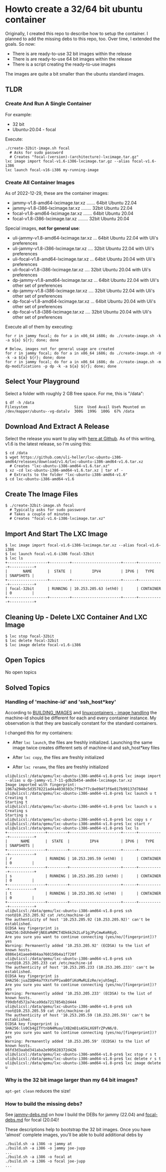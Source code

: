 Howto create a 32/64 bit ubuntu container
=====================================

Originally, I created this repo to describe how to setup the
container. I planned to add the missing debs to this repo, too.
Over time, I extended the goals. So now:

- There is are ready-to-use 32 bit images within the release
- There is are ready-to-use 64 bit images within the release
- There is a script creating the ready-to-use images

The images are quite a bit smaller than the ubuntu standard images.

TLDR
----

### Create And Run A Single Container

For example:

- 32 bit
- Ubuntu-20.04 - focal

Execute:

```
./create-32bit-image.sh focal
  # Asks for sudo password
  # Creates "focal-(version)-(architecture)-lxcimage.tar.gz"
lxc image import focal-v1.6-i386-lxcimage.tar.gz --alias focal-v1.6-i386
lxc launch focal-v16-i386 my-running-image
```

### Create All Container Images

As of 2022-12-29, these are the container images:

- jammy-v1.8-amd64-lxcimage.tar.xz ....... 64bit Ubuntu 22.04
- jammy-v1.8-i386-lxcimage.tar.xz ........ 32bit Ubuntu 22.04
- focal-v1.8-amd64-lxcimage.tar.xz ....... 64bit Ubuntu 20.04
- focal-v1.8-i386-lxcimage.tar.xz ........ 32bit Ubuntu 20.04

Special images, **not for general use**:
- uli-jammy-v1.8-amd64-lxcimage.tar.xz ... 64bit Ubuntu 22.04 with Uli's preferences
- uli-jammy-v1.8-i386-lxcimage.tar.xz .... 32bit Ubuntu 22.04 with Uli's preferences
- uli-focal-v1.8-amd64-lxcimage.tar.xz ... 64bit Ubuntu 20.04 with Uli's preferences
- uli-focal-v1.8-i386-lxcimage.tar.xz .... 32bit Ubuntu 20.04 with Uli's preferences
- dp-jammy-v1.8-amd64-lxcimage.tar.xz ... 64bit Ubuntu 22.04 with Uli's other set of preferences
- dp-jammy-v1.8-i386-lxcimage.tar.xz .... 32bit Ubuntu 22.04 with Uli's other set of preferences
- dp-focal-v1.8-amd64-lxcimage.tar.xz ... 64bit Ubuntu 20.04 with Uli's other set of preferences
- dp-focal-v1.8-i386-lxcimage.tar.xz .... 32bit Ubuntu 20.04 with Uli's other set of preferences

Execute all of them by executing:

```
for r in jammy focal; do for a in x86_64 i686; do ./create-image.sh -k -a ${a} ${r}; done; done

# Below, images not for general usage are created
for r in jammy focal; do for a in x86_64 i686; do ./create-image.sh -U -k -a ${a} ${r}; done; done
for r in jammy focal; do for a in x86_64 i686; do ./create-image.sh -m dp-modifications -p dp -k -a ${a} ${r}; done; done
```

Select Your Playground
----------------------

Select a folder with roughly 2 GB free space. For me, this is "/data":

```
$ df -h /data
Filesystem                     Size  Used Avail Use% Mounted on
/dev/mapper/ubuntu--vg-datalv  300G  199G  100G  67% /data
```

Download And Extract A Release
------------------------------

Select the release you want to play with [here at Github](https://github.com/uli-heller/lxc-ubuntu-i386-amd64/releases).
As of this writing, v1.6 is the latest release, so I'm using this:

```
$ cd /data
$ wget https://github.com/uli-heller/lxc-ubuntu-i386-amd64/releases/download/v1.6/lxc-ubuntu-i386-amd64-v1.6.tar.xz
  # Creates "lxc-ubuntu-i386-amd64-v1.6.tar.xz"
$ xz -cd lxc-ubuntu-i386-amd64-v1.6.tar.xz | tar xf -
  # Extracts to the folder "lxc-ubuntu-i386-amd64-v1.6"
$ cd lxc-ubuntu-i386-amd64-v1.6
```

Create The Image Files
----------------------

```
$ ./create-32bit-image.sh focal
  # Typically asks for sudo password
  # Takes a couple of minutes
  # Creates "focal-v1.6-i386-lxcimage.tar.xz"
```

Import And Start The LXC Image
-------------------------------

```
$ lxc image import focal-v1.6-i386-lxcimage.tar.xz --alias focal-v1.6-i386
$ lxc launch focal-v1.6-i386 focal-32bit
$ lxc ls
+------------------+---------+----------------------+------+-----------+-----------+
|       NAME       |  STATE  |         IPV4         | IPV6 |   TYPE    | SNAPSHOTS |
+------------------+---------+----------------------+------+-----------+-----------+
| focal-32bit      | RUNNING | 10.253.205.63 (eth0) |      | CONTAINER | 0         |
+------------------+---------+----------------------+------+-----------+-----------+
```

Cleaning Up - Delete LXC Container And LXC Image
------------------------------------------------

```
$ lxc stop focal-32bit
$ lxc delete focal-32bit
$ lxc image delete focal-v1.6-i386
```

Open Topics
-----------

No open topics

Solved Topics
-------------

### Handling of 'machine-id' and 'ssh_host*key'

According to [BUILDING_IMAGES](https://systemd.io/BUILDING_IMAGES/) and
[linuxcontainers - image handling](https://linuxcontainers.org/lxd/docs/master/image-handling/#)
the machine-id should be different for each and every container instance.
My observation is that they are basically constant for the standard containers.

I changed this for my containers:

- After `lxc launch`, the files are freshly initialized. Launching the same image twice
  creates different sets of machine-id and ssh_host*key files

- After `lxc copy`, the files are freshly initialized

- After `lxc rename`, the files are freshly initialized

```
uli@ulicsl:/data/qemu/lxc-ubuntu-i386-amd64-v1.8-pre$ lxc image import --alias u dp-jammy-v1.7-11-gdb2b454-amd64-lxcimage.tar.xz
Image imported with fingerprint: 1967a2940c5d3578221ad4a4030303c7f9e7f7c8e094f3f6e017b99137d7604d
uli@ulicsl:/data/qemu/lxc-ubuntu-i386-amd64-v1.8-pre$ lxc launch u t
Creating t
Starting t
uli@ulicsl:/data/qemu/lxc-ubuntu-i386-amd64-v1.8-pre$ lxc launch u s
Creating s
Starting s
uli@ulicsl:/data/qemu/lxc-ubuntu-i386-amd64-v1.8-pre$ lxc copy s r
uli@ulicsl:/data/qemu/lxc-ubuntu-i386-amd64-v1.8-pre$ lxc start r
uli@ulicsl:/data/qemu/lxc-ubuntu-i386-amd64-v1.8-pre$ lxc ls
+-----------------+---------+-----------------------+------+-----------+-----------+
|      NAME       |  STATE  |         IPV4          | IPV6 |   TYPE    | SNAPSHOTS |
+-----------------+---------+-----------------------+------+-----------+-----------+
| r               | RUNNING | 10.253.205.59 (eth0)  |      | CONTAINER | 0         |
+-----------------+---------+-----------------------+------+-----------+-----------+
| s               | RUNNING | 10.253.205.233 (eth0) |      | CONTAINER | 0         |
+-----------------+---------+-----------------------+------+-----------+-----------+
| t               | RUNNING | 10.253.205.92 (eth0)  |      | CONTAINER | 0         |
+-----------------+---------+-----------------------+------+-----------+-----------+
uli@ulicsl:/data/qemu/lxc-ubuntu-i386-amd64-v1.8-pre$ ssh root@10.253.205.92 cat /etc/machine-id
The authenticity of host '10.253.205.92 (10.253.205.92)' can't be established.
ECDSA key fingerprint is SHA256:DdUh0eHFjNEEaMdMCT4Dk6k2k2LuF1gJPyCmwKeR6yQ.
Are you sure you want to continue connecting (yes/no/[fingerprint])? yes
Warning: Permanently added '10.253.205.92' (ECDSA) to the list of known hosts.
d886e141aee0484aa760150b4a1f720f
uli@ulicsl:/data/qemu/lxc-ubuntu-i386-amd64-v1.8-pre$ ssh root@10.253.205.233 cat /etc/machine-id
The authenticity of host '10.253.205.233 (10.253.205.233)' can't be established.
ECDSA key fingerprint is SHA256:juaZQQH4a7YXsYxPPiwaB0fiKoMwRLEzRe/ejuh5mgI.
Are you sure you want to continue connecting (yes/no/[fingerprint])? yes
Warning: Permanently added '10.253.205.233' (ECDSA) to the list of known hosts.
f99dbfd572a74ca99da7217854b2d444
uli@ulicsl:/data/qemu/lxc-ubuntu-i386-amd64-v1.8-pre$ ssh root@10.253.205.59 cat /etc/machine-id
The authenticity of host '10.253.205.59 (10.253.205.59)' can't be established.
ECDSA key fingerprint is SHA256:ls0Cb4gITYtnbN4MuaylXB2mD1sA5kLXG9TrZPvN6/8.
Are you sure you want to continue connecting (yes/no/[fingerprint])? yes
Warning: Permanently added '10.253.205.59' (ECDSA) to the list of known hosts.
86fd3d3aabd341aba2e905628372d426
uli@ulicsl:/data/qemu/lxc-ubuntu-i386-amd64-v1.8-pre$ lxc stop r s t
uli@ulicsl:/data/qemu/lxc-ubuntu-i386-amd64-v1.8-pre$ lxc delete r s t
uli@ulicsl:/data/qemu/lxc-ubuntu-i386-amd64-v1.8-pre$ lxc image delete u
```

### Why is the 32 bit image larger than my 64 bit images?

`apt-get clean` reduces the size!

### How to build the missing debs?

See [jammy-debs.md](jammy-debs.md) on how I build the DEBs for jammy (22.04)
and [focal-debs.md](focal-debs.md) for focal (20.04)!

These descriptions help to bootstrap the 32 bit images. Once you have
'almost' complete images, you'll be able to build additional debs by

```
./build.sh -a i386 -o jammy at
./build.sh -a i386 -o jammy joe-jupp
...
./build.sh -a i386 -o focal at
./build.sh -a i386 -o focal joe-jupp
...
```
